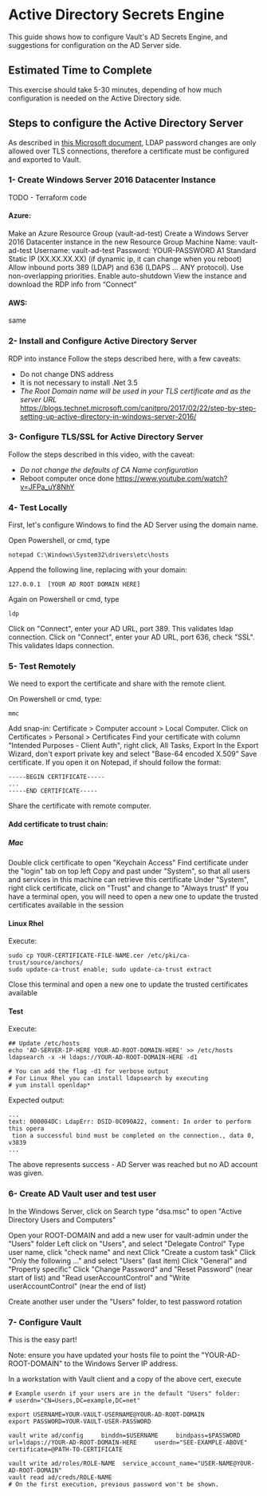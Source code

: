 #  Active Directory Secrets Engine
This guide shows how to configure Vault's AD Secrets Engine, and suggestions for configuration on the AD Server side.

## Estimated Time to Complete
This exercise should take 5-30 minutes, depending of how much configuration is needed on the Active Directory side.

## Steps to configure the Active Directory Server
As described in [this Microsoft document][ldap-tls], LDAP password changes are only allowed over TLS connections, therefore a certificate must be configured and exported to Vault.

### 1- Create Windows Server 2016 Datacenter Instance
TODO - Terraform code
#### Azure:
Make an Azure Resource Group (vault-ad-test)
Create a Windows Server 2016 Datacenter instance in the new Resource Group
Machine Name: vault-ad-test
Username: vault-ad-test
Password: YOUR-PASSWORD
A1 Standard
Static IP  (XX.XX.XX.XX) (if dynamic ip, it can change when you reboot)
Allow inbound ports 389 (LDAP) and 636 (LDAPS … ANY protocol). Use non-overlapping priorities.
Enable auto-shutdown
View the instance and download the RDP info from “Connect”
#### AWS:
same

### 2- Install and Configure Active Directory Server
RDP into instance
Follow the steps described here, with a few caveats:
- Do not change DNS address
- It is not necessary to install .Net 3.5 
- *The Root Domain name will be used in your TLS certificate and as the server URL*
https://blogs.technet.microsoft.com/canitpro/2017/02/22/step-by-step-setting-up-active-directory-in-windows-server-2016/

### 3- Configure TLS/SSL for Active Directory Server
Follow the steps described in this video, with the caveat:
- *Do not change the defaults of CA Name configuration*
- Reboot computer once done
https://www.youtube.com/watch?v=JFPa_uY8NhY

### 4- Test Locally
First, let's configure Windows to find the AD Server using the domain name.

Open Powershell, or cmd, type
```
notepad C:\Windows\System32\drivers\etc\hosts
```
Append the following line, replacing with your domain: 
```
127.0.0.1  [YOUR AD ROOT DOMAIN HERE]
```

Again on Powershell or cmd, type
```
ldp
```
Click on "Connect", enter your AD URL, port 389. This validates ldap connection.
Click on "Connect", enter your AD URL, port 636, check "SSL". This validates ldaps connection.

### 5- Test Remotely
We need to export the certificate and share with the remote client.

On Powershell or cmd, type:
```
mmc
```
Add snap-in: Certificate > Computer account > Local Computer.
Click on Certificates > Personal > Certificates
Find your certificate with column "Intended Purposes - Client Auth", right click, All Tasks, Export
In the Export Wizard, don't export private key and select "Base-64 encoded X.509"
Save certificate. If you open it on Notepad, if should follow the format:
```
-----BEGIN CERTIFICATE-----
...
-----END CERTIFICATE-----
```

Share the certificate with remote computer.

#### Add certificate to trust chain:
##### Mac
Double click certificate to open "Keychain Access"
Find certificate under the "login" tab on top left
Copy and past under "System", so that all users and services in this machine can retrieve this certificate
Under "System", right click certificate, click on "Trust" and change to "Always trust"
If you have a terminal open, you will need to open a new one to update the trusted certificates available in the session

#### Linux Rhel
Execute:
```
sudo cp YOUR-CERTIFICATE-FILE-NAME.cer /etc/pki/ca-trust/source/anchors/
sudo update-ca-trust enable; sudo update-ca-trust extract
```
Close this terminal and open a new one to update the trusted certificates available

#### Test
Execute:
```
## Update /etc/hosts
echo 'AD-SERVER-IP-HERE YOUR-AD-ROOT-DOMAIN-HERE' >> /etc/hosts
ldapsearch -x -H ldaps://YOUR-AD-ROOT-DOMAIN-HERE -d1

# You can add the flag -d1 for verbose output
# For Linux Rhel you can install ldapsearch by executing
# yum install openldap*
```
Expected output:
```
...
text: 000004DC: LdapErr: DSID-0C090A22, comment: In order to perform this opera
 tion a successful bind must be completed on the connection., data 0, v3839
... 
```
The above represents success - AD Server was reached but no AD account was given.

### 6- Create AD Vault user and test user
In the Windows Server, click on Search type "dsa.msc" to open "Active Directory Users and Computers"

Open your ROOT-DOMAIN and add a new user for vault-admin under the "Users" folder
Left click on "Users", and select "Delegate Control"
Type user name, click "check name" and next
Click "Create a custom task"
Click "Only the following ..." and select "Users" (last item)
Click "General" and "Property specific"
Click "Change Password" and "Reset Password" (near start of list) and "Read userAccountControl" and "Write userAccountControl" (near the end of list)

Create another user under the "Users" folder, to test password rotation


### 7- Configure Vault
This is the easy part!

Note: ensure you have updated your hosts file to point the "YOUR-AD-ROOT-DOMAIN" to the Windows Server IP address.

In a workstation with Vault client and a copy of the above cert, execute
```
# Example userdn if your users are in the default "Users" folder:
# userdn="CN=Users,DC=example,DC=net"

export USERNAME=YOUR-VAULT-USERNAME@YOUR-AD-ROOT-DOMAIN
export PASSWORD=YOUR-VAULT-USER-PASSWORD

vault write ad/config     binddn=$USERNAME     bindpass=$PASSWORD     url=ldaps://YOUR-AD-ROOT-DOMAIN-HERE     userdn="SEE-EXAMPLE-ABOVE" certificate=@PATH-TO-CERTIFICATE

vault write ad/roles/ROLE-NAME  service_account_name="USER-NAME@YOUR-AD-ROOT-DOMAIN"
vault read ad/creds/ROLE-NAME
# On the first execution, previous password won't be shown.
```

[ldap-tls]: https://support.microsoft.com/en-us/help/269190/how-to-change-a-windows-active-directory-and-lds-user-password-through